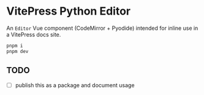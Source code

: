 # VitePress Python Editor

An `Editor` Vue component (CodeMirror + Pyodide) intended for inline use in a VitePress docs site.

```sh
pnpm i
pnpm dev
```

## TODO

- [ ] publish this as a package and document usage
